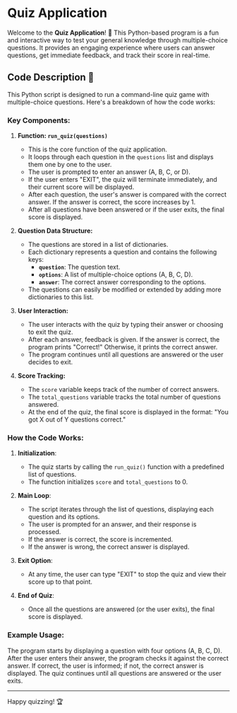 # Quiz Application

Welcome to the **Quiz Application**! 🎉 This Python-based program is a fun and interactive way to test your general knowledge through multiple-choice questions. It provides an engaging experience where users can answer questions, get immediate feedback, and track their score in real-time.

## Code Description 📄

This Python script is designed to run a command-line quiz game with multiple-choice questions. Here's a breakdown of how the code works:

### Key Components:

1. **Function: `run_quiz(questions)`**
   - This is the core function of the quiz application.
   - It loops through each question in the `questions` list and displays them one by one to the user.
   - The user is prompted to enter an answer (A, B, C, or D).
   - If the user enters "EXIT", the quiz will terminate immediately, and their current score will be displayed.
   - After each question, the user's answer is compared with the correct answer. If the answer is correct, the score increases by 1.
   - After all questions have been answered or if the user exits, the final score is displayed.

2. **Question Data Structure:**
   - The questions are stored in a list of dictionaries.
   - Each dictionary represents a question and contains the following keys:
     - **`question`**: The question text.
     - **`options`**: A list of multiple-choice options (A, B, C, D).
     - **`answer`**: The correct answer corresponding to the options.
   - The questions can easily be modified or extended by adding more dictionaries to this list.

3. **User Interaction:**
   - The user interacts with the quiz by typing their answer or choosing to exit the quiz.
   - After each answer, feedback is given. If the answer is correct, the program prints "Correct!" Otherwise, it prints the correct answer.
   - The program continues until all questions are answered or the user decides to exit.

4. **Score Tracking:**
   - The `score` variable keeps track of the number of correct answers.
   - The `total_questions` variable tracks the total number of questions answered.
   - At the end of the quiz, the final score is displayed in the format: "You got X out of Y questions correct."

### How the Code Works:
1. **Initialization**:
   - The quiz starts by calling the `run_quiz()` function with a predefined list of questions.
   - The function initializes `score` and `total_questions` to 0.

2. **Main Loop**:
   - The script iterates through the list of questions, displaying each question and its options.
   - The user is prompted for an answer, and their response is processed.
   - If the answer is correct, the score is incremented.
   - If the answer is wrong, the correct answer is displayed.

3. **Exit Option**:
   - At any time, the user can type "EXIT" to stop the quiz and view their score up to that point.

4. **End of Quiz**:
   - Once all the questions are answered (or the user exits), the final score is displayed.

### Example Usage:
The program starts by displaying a question with four options (A, B, C, D). After the user enters their answer, the program checks it against the correct answer. If correct, the user is informed; if not, the correct answer is displayed. The quiz continues until all questions are answered or the user exits.

---

Happy quizzing! 🏆
